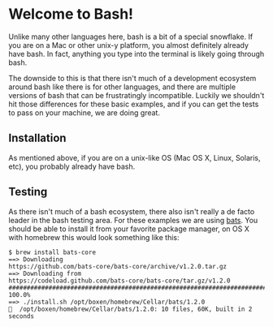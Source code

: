 # Welcome to Bash!

Unlike many other languages here, bash is a bit of a special snowflake.
If you are on a Mac or other unix-y platform, you almost definitely
already have bash. In fact, anything you type into the terminal is
likely going through bash.

The downside to this is that there isn't much of a development
ecosystem around bash like there is for other languages, and there are
multiple versions of bash that can be frustratingly incompatible. Luckily
we shouldn't hit those differences for these basic examples, and if you
can get the tests to pass on your machine, we are doing great.

## Installation

As mentioned above, if you are on a unix-like OS (Mac OS X, Linux, Solaris,
etc), you probably already have bash.

## Testing

As there isn't much of a bash ecosystem, there also isn't really a de
facto leader in the bash testing area. For these examples we are using
[bats](https://github.com/bats-core/bats-core). You should be able to
install it from your favorite package manager, on OS X with homebrew
this would look something like this:

```
$ brew install bats-core 
==> Downloading
https://github.com/bats-core/bats-core/archive/v1.2.0.tar.gz
==> Downloading from
https://codeload.github.com/bats-core/bats-core/tar.gz/v1.2.0
########################################################################
100.0%
==> ./install.sh /opt/boxen/homebrew/Cellar/bats/1.2.0
🍺  /opt/boxen/homebrew/Cellar/bats/1.2.0: 10 files, 60K, built in 2
seconds
```
